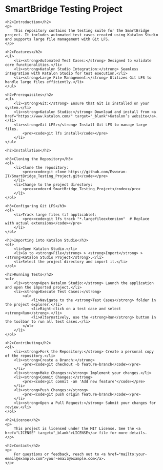 <!DOCTYPE html>
<html lang="en">
<head>
    <meta charset="UTF-8">
    <meta name="viewport" content="width=device-width, initial-scale=1.0">
    <title>SmartBridge Testing Project</title>
</head>
<body>
    <h1>SmartBridge Testing Project</h1>

    <h2>Introduction</h2>
    <p>
        This repository contains the testing suite for the SmartBridge project. It includes automated test cases created using Katalon Studio and supports large file management with Git LFS.
    </p>

    <h2>Features</h2>
    <ul>
        <li><strong>Automated Test Cases:</strong> Designed to validate core functionalities.</li>
        <li><strong>Katalon Studio Integration:</strong> Seamless integration with Katalon Studio for test execution.</li>
        <li><strong>Large File Management:</strong> Utilizes Git LFS to handle large files efficiently.</li>
    </ul>

    <h2>Prerequisites</h2>
    <ul>
        <li><strong>Git:</strong> Ensure that Git is installed on your system.</li>
        <li><strong>Katalon Studio:</strong> Download and install from <a href="https://www.katalon.com/" target="_blank">Katalon’s website</a>.</li>
        <li><strong>Git LFS:</strong> Install Git LFS to manage large files.
            <pre><code>git lfs install</code></pre>
        </li>
    </ul>

    <h2>Installation</h2>

    <h3>Cloning the Repository</h3>
    <ol>
        <li>Clone the repository:
            <pre><code>git clone https://github.com/Eswaran-IT/SmartBridge_Testing_Project.git</code></pre>
        </li>
        <li>Change to the project directory:
            <pre><code>cd SmartBridge_Testing_Project</code></pre>
        </li>
    </ol>

    <h3>Configuring Git LFS</h3>
    <ol>
        <li>Track large files (if applicable):
            <pre><code>git lfs track "*.largefileextension"  # Replace with actual extensions</code></pre>
        </li>
    </ol>

    <h3>Importing into Katalon Studio</h3>
    <ol>
        <li>Open Katalon Studio.</li>
        <li>Go to <strong>File</strong> > <strong>Import</strong> > <strong>Katalon Studio Project</strong>.</li>
        <li>Select the project directory and import it.</li>
    </ol>

    <h2>Running Tests</h2>
    <ol>
        <li><strong>Open Katalon Studio:</strong> Launch the application and open the imported project.</li>
        <li><strong>Execute Test Cases:</strong>
            <ul>
                <li>Navigate to the <strong>Test Cases</strong> folder in the project explorer.</li>
                <li>Right-click on a test case and select <strong>Run</strong>.</li>
                <li>Alternatively, use the <strong>Run</strong> button in the toolbar to run all test cases.</li>
            </ul>
        </li>
    </ol>

    <h2>Contributing</h2>
    <ol>
        <li><strong>Fork the Repository:</strong> Create a personal copy of the repository.</li>
        <li><strong>Create a Branch:</strong>
            <pre><code>git checkout -b feature-branch</code></pre>
        </li>
        <li><strong>Make Changes:</strong> Implement your changes.</li>
        <li><strong>Commit Changes:</strong>
            <pre><code>git commit -am 'Add new feature'</code></pre>
        </li>
        <li><strong>Push Changes:</strong>
            <pre><code>git push origin feature-branch</code></pre>
        </li>
        <li><strong>Open a Pull Request:</strong> Submit your changes for review.</li>
    </ol>

    <h2>License</h2>
    <p>
        This project is licensed under the MIT License. See the <a href="LICENSE" target="_blank">LICENSE</a> file for more details.
    </p>

    <h2>Contact</h2>
    <p>
        For questions or feedback, reach out to <a href="mailto:your-email@example.com">your-email@example.com</a>.
    </p>
</body>
</html>
